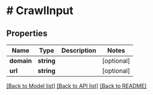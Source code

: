 # # CrawlInput

## Properties

Name | Type | Description | Notes
------------ | ------------- | ------------- | -------------
**domain** | **string** |  | [optional]
**url** | **string** |  | [optional]

[[Back to Model list]](../../README.md#models) [[Back to API list]](../../README.md#endpoints) [[Back to README]](../../README.md)
